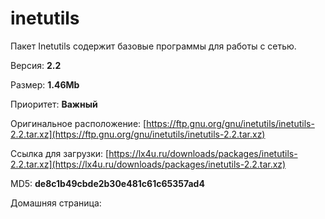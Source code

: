 # inetutils

Пакет Inetutils содержит базовые программы для работы с сетью.

Версия: **2.2**

Размер: **1.46Mb**

Приоритет: **Важный**

Оригинальное расположение: [https://ftp.gnu.org/gnu/inetutils/inetutils-2.2.tar.xz](https://ftp.gnu.org/gnu/inetutils/inetutils-2.2.tar.xz)

Ссылка для загрузки: [https://lx4u.ru/downloads/packages/inetutils-2.2.tar.xz](https://lx4u.ru/downloads/packages/inetutils-2.2.tar.xz)

MD5: **de8c1b49cbde2b30e481c61c65357ad4**

Домашняя страница: []()